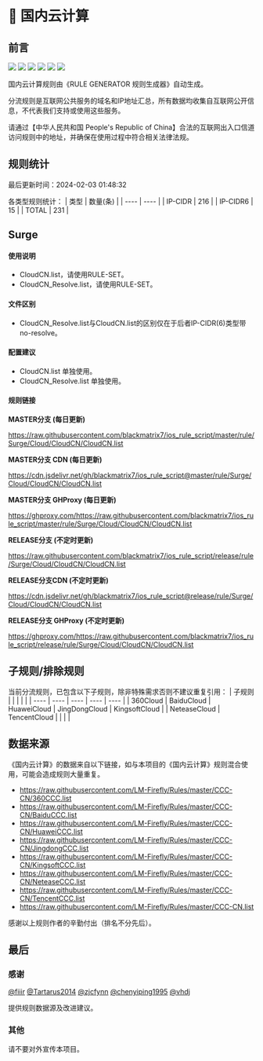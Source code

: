 # 🧸 国内云计算

## 前言

![](https://shields.io/badge/-移除重复规则-ff69b4) ![](https://shields.io/badge/-DOMAIN与DOMAIN--SUFFIX合并-green) ![](https://shields.io/badge/-DOMAIN--SUFFIX间合并-critical) ![](https://shields.io/badge/-DOMAIN与DOMAIN--KEYWORD合并-9cf) ![](https://shields.io/badge/-DOMAIN--SUFFIX与DOMAIN--KEYWORD合并-blue) ![](https://shields.io/badge/-IP--CIDR(6)合并-blueviolet) 

国内云计算规则由《RULE GENERATOR 规则生成器》自动生成。

分流规则是互联网公共服务的域名和IP地址汇总，所有数据均收集自互联网公开信息，不代表我们支持或使用这些服务。

请通过【中华人民共和国 People's Republic of China】合法的互联网出入口信道访问规则中的地址，并确保在使用过程中符合相关法律法规。

## 规则统计

最后更新时间：2024-02-03 01:48:32

各类型规则统计：
| 类型 | 数量(条)  | 
| ---- | ----  |
| IP-CIDR | 216  | 
| IP-CIDR6 | 15  | 
| TOTAL | 231  | 


## Surge 

#### 使用说明
- CloudCN.list，请使用RULE-SET。
- CloudCN_Resolve.list，请使用RULE-SET。

#### 文件区别
- CloudCN_Resolve.list与CloudCN.list的区别仅在于后者IP-CIDR(6)类型带no-resolve。

#### 配置建议
- CloudCN.list 单独使用。
- CloudCN_Resolve.list 单独使用。

#### 规则链接
**MASTER分支 (每日更新)**

https://raw.githubusercontent.com/blackmatrix7/ios_rule_script/master/rule/Surge/Cloud/CloudCN/CloudCN.list

**MASTER分支 CDN (每日更新)**

https://cdn.jsdelivr.net/gh/blackmatrix7/ios_rule_script@master/rule/Surge/Cloud/CloudCN/CloudCN.list

**MASTER分支 GHProxy (每日更新)**

https://ghproxy.com/https://raw.githubusercontent.com/blackmatrix7/ios_rule_script/master/rule/Surge/Cloud/CloudCN/CloudCN.list

**RELEASE分支 (不定时更新)**

https://raw.githubusercontent.com/blackmatrix7/ios_rule_script/release/rule/Surge/Cloud/CloudCN/CloudCN.list

**RELEASE分支CDN (不定时更新)**

https://cdn.jsdelivr.net/gh/blackmatrix7/ios_rule_script@release/rule/Surge/Cloud/CloudCN/CloudCN.list

**RELEASE分支 GHProxy (不定时更新)**

https://ghproxy.com/https://raw.githubusercontent.com/blackmatrix7/ios_rule_script/release/rule/Surge/Cloud/CloudCN/CloudCN.list

## 子规则/排除规则

当前分流规则，已包含以下子规则，除非特殊需求否则不建议重复引用：
| 子规则  |  |  |  |  | 
| ---- | ---- | ---- | ---- | ----  |
| 360Cloud | BaiduCloud | HuaweiCloud | JingDongCloud | KingsoftCloud  | 
| NeteaseCloud | TencentCloud  |  |  |  | 


## 数据来源

《国内云计算》的数据来自以下链接，如与本项目的《国内云计算》规则混合使用，可能会造成规则大量重复。

- https://raw.githubusercontent.com/LM-Firefly/Rules/master/CCC-CN/360CCC.list
- https://raw.githubusercontent.com/LM-Firefly/Rules/master/CCC-CN/BaiduCCC.list
- https://raw.githubusercontent.com/LM-Firefly/Rules/master/CCC-CN/HuaweiCCC.list
- https://raw.githubusercontent.com/LM-Firefly/Rules/master/CCC-CN/JingdongCCC.list
- https://raw.githubusercontent.com/LM-Firefly/Rules/master/CCC-CN/KingsoftCCC.list
- https://raw.githubusercontent.com/LM-Firefly/Rules/master/CCC-CN/NeteaseCCC.list
- https://raw.githubusercontent.com/LM-Firefly/Rules/master/CCC-CN/TencentCCC.list
- https://raw.githubusercontent.com/LM-Firefly/Rules/master/CCC-CN.list


感谢以上规则作者的辛勤付出（排名不分先后）。

## 最后

### 感谢

[@fiiir](https://github.com/fiiir) [@Tartarus2014](https://github.com/Tartarus2014) [@zjcfynn](https://github.com/zjcfynn) [@chenyiping1995](https://github.com/chenyiping1995) [@vhdj](https://github.com/vhdj)

提供规则数据源及改进建议。

### 其他

请不要对外宣传本项目。